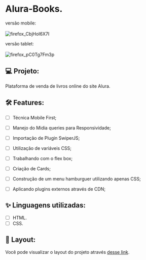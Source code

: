# Alura-Books.

versão mobile:
<br> <br>
![firefox_CbjHoI6X7I](https://user-images.githubusercontent.com/104083691/179618114-d8d5c248-6f1a-4b01-8365-1dfc5957bb58.gif)


versão tablet:
<br><br>
![firefox_pC0Tg7Fm3p](https://user-images.githubusercontent.com/104083691/179617680-179569f8-ae33-4f8c-a8e5-597139f5c9a6.gif)


##


## 💻 Projeto:

Plataforma de venda de livros online do site Alura.

## :hammer_and_wrench: Features:

-   [ ] Técnica Mobile First;
-   [ ] Manejo do Midia queries para Responsividade;
-   [ ] Importação de Plugin SwiperJS;
-   [ ] Utilização de variáveis CSS;
-   [ ] Trabalhando com o flex box;
-   [ ] Criação de Cards;
-   [ ] Construção de um menu hamburguer utilizando apenas CSS;
-   [ ] Aplicando plugins externos através de CDN;


## ✨ Linguagens utilizadas:

-   [ ] HTML.
-   [ ] CSS.

## 🔖 Layout:

Você pode visualizar o layout do projeto através [desse link](https://thaizacapelao.github.io/Alura-Books/).
